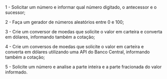 1 - Solicitar um número e informar qual número digitado, o antecessor e o sucessor;

2 - Faça um gerador de números aleatórios entre 0 e 100;

3 - Crie um conversor de moedas que solicite o valor em carteira e converta em dólares, informando também a cotação;

4 - Crie um conversos de moedas que solicite o valor em carteira e converta em dólares utilizando uma API do Banco Central, informando também a cotação;

5 - Solicite um número e analise a parte inteira e a parte fracionada do valor informado.